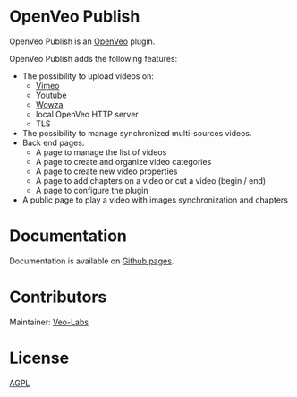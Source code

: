 # OpenVeo Publish

OpenVeo Publish is an [OpenVeo](https://github.com/veo-labs/openveo-core) plugin.

OpenVeo Publish adds the following features:

- The possibility to upload videos on:
    - [Vimeo](https://vimeo.com)
    - [Youtube](https://www.youtube.com/)
    - [Wowza](https://www.wowza.com/)
    - local OpenVeo HTTP server
    - TLS
- The possibility to manage synchronized multi-sources videos.
- Back end pages:
    - A page to manage the list of videos
    - A page to create and organize video categories
    - A page to create new video properties
    - A page to add chapters on a video or cut a video (begin / end)
    - A page to configure the plugin
- A public page to play a video with images synchronization and chapters

# Documentation

Documentation is available on [Github pages](http://veo-labs.github.io/openveo-publish/11.1.1/index.html).

# Contributors

Maintainer: [Veo-Labs](http://www.veo-labs.com/)

# License

[AGPL](http://www.gnu.org/licenses/agpl-3.0.en.html)
